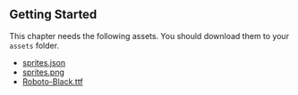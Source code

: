 ## Getting Started

This chapter needs the following assets.  You should download them to your
`assets` folder.

- [sprites.json](../assets/sprites.json)
- [sprites.png](../assets/sprites.png)
- [Roboto-Black.ttf](../assets/Roboto-Black.ttf)
